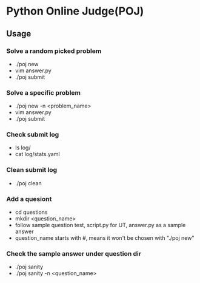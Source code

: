 # Python Online Judge(POJ)

## Usage

### Solve a random picked problem
- ./poj new
- vim answer.py
- ./poj submit

### Solve a specific problem
- ./poj new -n <problem_name>
- vim answer.py
- ./poj submit

### Check submit log
- ls log/
- cat log/stats.yaml

### Clean submit log
- ./poj clean

### Add a quesiont
- cd questions
- mkdir <question_name>
- follow sample question test, script.py for UT, answer.py as a sample answer
- question_name starts with #, means it won't be chosen with "./poj new"

### Check the sample answer under question dir
- ./poj sanity
- ./poj sanity -n <question_name>